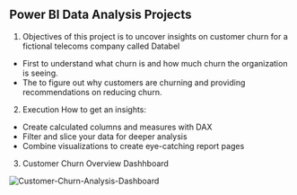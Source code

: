 ## Power BI Data Analysis Projects
1. Objectives of this project is to uncover insights on customer churn for a fictional telecoms company called Databel
-  First to understand what churn is and how much churn the organization is seeing.
-  The to figure out why customers are churning and providing recommendations on reducing churn.
2. Execution
How to get an insights:
- Create calculated columns and measures with DAX
- Filter and slice your data for deeper analysis
- Combine visualizations to create eye-catching report pages

3. Customer Churn Overview Dashhboard
   
![Customer-Churn-Analysis-Dashboard](Customer-Churn-Analysis-Dashboard.png)
